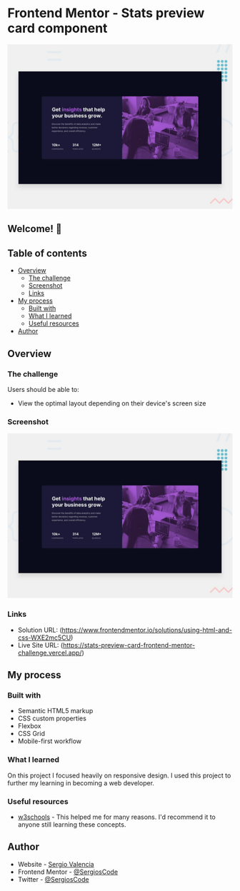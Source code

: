 # Frontend Mentor - Stats preview card component

![Design preview for the Stats preview card component coding challenge](./design/desktop-preview.jpg)

## Welcome! 👋

## Table of contents

- [Overview](#overview)
  - [The challenge](#the-challenge)
  - [Screenshot](#screenshot)
  - [Links](#links)
- [My process](#my-process)
  - [Built with](#built-with)
  - [What I learned](#what-i-learned)
  - [Useful resources](#useful-resources)
- [Author](#author)

## Overview

### The challenge

Users should be able to:

- View the optimal layout depending on their device's screen size

### Screenshot

![Preview for the Stats preview card component coding challenge](./design/desktop-preview.jpg)

### Links

- Solution URL: (https://www.frontendmentor.io/solutions/using-html-and-css-WXE2mc5CU)
- Live Site URL: (https://stats-preview-card-frontend-mentor-challenge.vercel.app/)

## My process

### Built with

- Semantic HTML5 markup
- CSS custom properties
- Flexbox
- CSS Grid
- Mobile-first workflow

### What I learned

On this project I focused heavily on responsive design. I used this project to further my learning in becoming a web developer.

### Useful resources

- [w3schools](https://www.w3schools.com/css/) - This helped me for many reasons. I'd recommend it to anyone still learning these concepts.

## Author

- Website - [Sergio Valencia](https://profilepage-v2.vercel.app/)
- Frontend Mentor - [@SergiosCode](https://www.frontendmentor.io/profile/SergiosCode)
- Twitter - [@SergiosCode](https://www.twitter.com/SergiosCode)
